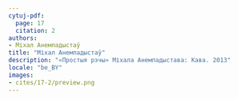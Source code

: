 ```yaml
---
cytuj-pdf:
  page: 17
  citation: 2
authors:
- Міхал Анемпадыстаў
title: "Міхал Анемпадыстаў"
description: "«Простыя рэчы» Міхала Анемпадыстава: Кава. 2013"
locale: "be_BY"
images:
- cites/17-2/preview.png
---
```

